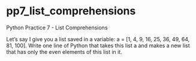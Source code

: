 # pp7_list_comprehensions
Python Practice 7 - List Comprehensions

Let’s say I give you a list saved in a variable: a = [1, 4, 9, 16, 25, 36, 49, 64, 81, 100]. Write one line of Python that takes this list a and makes a new list that has only the even elements of this list in it.
